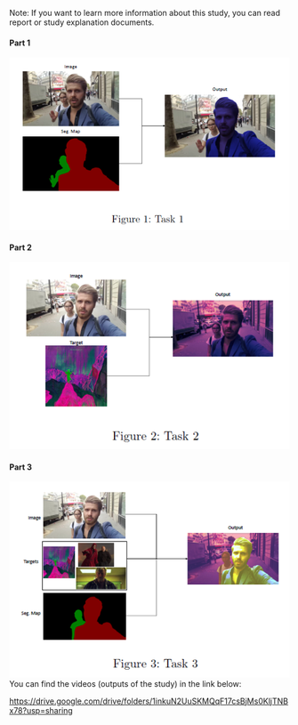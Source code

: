 Note: If you want to learn more information about this study, you can read report or study explanation documents.
<br/>

<h4>Part 1</h4>
<img src="./Outputs/Part1.PNG" alt="ss"/>

<h4>Part 2</h4>
<img src="./Outputs/Part2.PNG" alt="ss"/>

<h4>Part 3</h4>
<img src="./Outputs/Part3.PNG" alt="ss"/>

<br/>
You can find the videos (outputs of the study) in the link below:

https://drive.google.com/drive/folders/1inkuN2UuSKMQqF17csBjMs0KljTNBx78?usp=sharing
